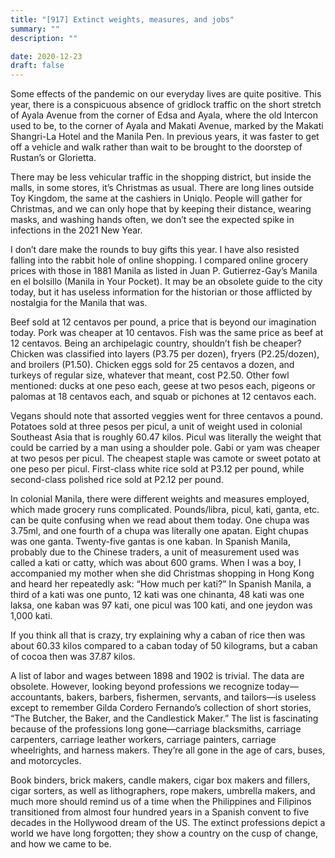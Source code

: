 ```yaml
---
title: "[917] Extinct weights, measures, and jobs"
summary: ""
description: ""

date: 2020-12-23
draft: false
---
```



Some effects of the pandemic on our everyday lives are quite positive. This year, there is a conspicuous absence of gridlock traffic on the short stretch of Ayala Avenue from the corner of Edsa and Ayala, where the old Intercon used to be, to the corner of Ayala and Makati Avenue, marked by the Makati Shangri-La Hotel and the Manila Pen. In previous years, it was faster to get off a vehicle and walk rather than wait to be brought to the doorstep of Rustan’s or Glorietta.

There may be less vehicular traffic in the shopping district, but inside the malls, in some stores, it’s Christmas as usual. There are long lines outside Toy Kingdom, the same at the cashiers in Uniqlo. People will gather for Christmas, and we can only hope that by keeping their distance, wearing masks, and washing hands often, we don’t see the expected spike in infections in the 2021 New Year.

I don’t dare make the rounds to buy gifts this year. I have also resisted falling into the rabbit hole of online shopping. I compared online grocery prices with those in 1881 Manila as listed in Juan P. Gutierrez-Gay’s Manila en el bolsillo (Manila in Your Pocket). It may be an obsolete guide to the city today, but it has useless information for the historian or those afflicted by nostalgia for the Manila that was.

Beef sold at 12 centavos per pound, a price that is beyond our imagination today. Pork was cheaper at 10 centavos. Fish was the same price as beef at 12 centavos. Being an archipelagic country, shouldn’t fish be cheaper? Chicken was classified into layers (P3.75 per dozen), fryers (P2.25/dozen), and broilers (P1.50). Chicken eggs sold for 25 centavos a dozen, and turkeys of regular size, whatever that meant, cost P2.50. Other fowl mentioned: ducks at one peso each, geese at two pesos each, pigeons or palomas at 18 centavos each, and squab or pichones at 12 centavos each.

Vegans should note that assorted veggies went for three centavos a pound. Potatoes sold at three pesos per picul, a unit of weight used in colonial Southeast Asia that is roughly 60.47 kilos. Picul was literally the weight that could be carried by a man using a shoulder pole. Gabi or yam was cheaper at two pesos per picul. The cheapest staple was camote or sweet potato at one peso per picul. First-class white rice sold at P3.12 per pound, while second-class polished rice sold at P2.12 per pound.

In colonial Manila, there were different weights and measures employed, which made grocery runs complicated. Pounds/libra, picul, kati, ganta, etc. can be quite confusing when we read about them today. One chupa was 3.75ml, and one fourth of a chupa was literally one apatan. Eight chupas was one ganta. Twenty-five gantas is one kaban. In Spanish Manila, probably due to the Chinese traders, a unit of measurement used was called a kati or catty, which was about 600 grams. When I was a boy, I accompanied my mother when she did Christmas shopping in Hong Kong and heard her repeatedly ask: “How much per kati?” In Spanish Manila, a third of a kati was one punto, 12 kati was one chinanta, 48 kati was one laksa, one kaban was 97 kati, one picul was 100 kati, and one jeydon was 1,000 kati.

If you think all that is crazy, try explaining why a caban of rice then was about 60.33 kilos compared to a caban today of 50 kilograms, but a caban of cocoa then was 37.87 kilos.

A list of labor and wages between 1898 and 1902 is trivial. The data are obsolete. However, looking beyond professions we recognize today—accountants, bakers, barbers, fishermen, servants, and tailors—is useless except to remember Gilda Cordero Fernando’s collection of short stories, “The Butcher, the Baker, and the Candlestick Maker.” The list is fascinating because of the professions long gone—carriage blacksmiths, carriage carpenters, carriage leather workers, carriage painters, carriage wheelrights, and harness makers. They’re all gone in the age of cars, buses, and motorcycles.

Book binders, brick makers, candle makers, cigar box makers and fillers, cigar sorters, as well as lithographers, rope makers, umbrella makers, and much more should remind us of a time when the Philippines and Filipinos transitioned from almost four hundred years in a Spanish convent to five decades in the Hollywood dream of the US. The extinct professions depict a world we have long forgotten; they show a country on the cusp of change, and how we came to be.
